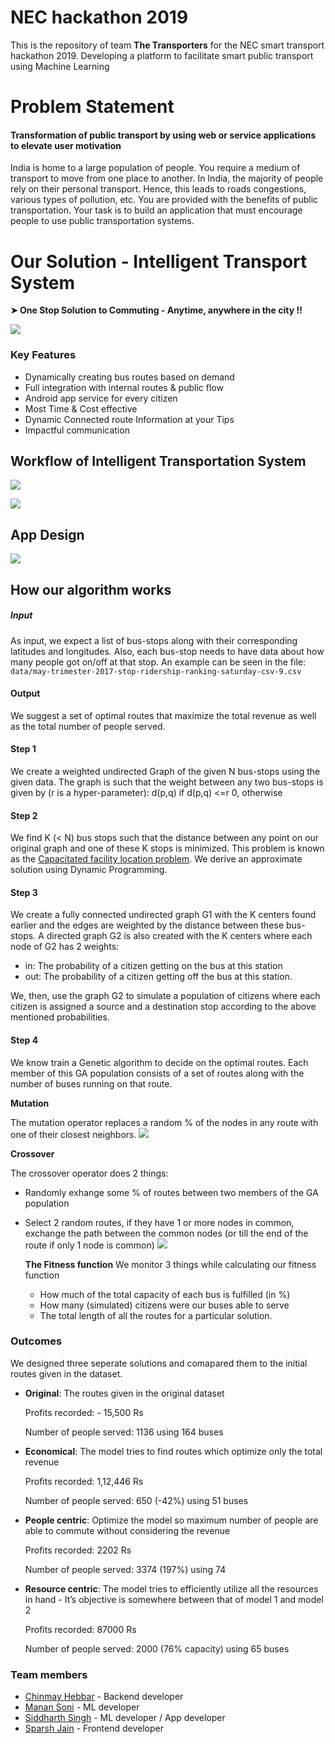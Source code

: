 # NEC hackathon 2019
This is the repository of team **The Transporters** for the NEC smart transport hackathon 2019.
Developing a platform to facilitate smart public transport using Machine Learning

# Problem Statement
#### Transformation of public transport by using web or service applications to elevate user motivation
India is home to a large population of people. You require a medium of transport to move from one place to another. In India, the majority of people rely on their personal transport. Hence, this leads to roads congestions, various types of pollution, etc. You are provided with the benefits of public transportation. Your task is to build an application that must encourage people to use public transportation systems.
# Our Solution  - Intelligent Transport System
 **➤ One Stop Solution to Commuting - Anytime, anywhere in the city !!**

![](https://raw.githubusercontent.com/MananSoni42/NEC-hackathon/master/Assets/Idea.jpg?token=AHP3X2S26X3RUOQFT2X66725OTJHO)
### Key Features
-   Dynamically creating bus routes based on demand
-   Full integration with internal routes & public flow
-   Android app service for every citizen
-   Most Time & Cost effective
-   Dynamic Connected route Information at your Tips
-   Impactful communication

## Workflow of Intelligent Transportation System
![](https://raw.githubusercontent.com/MananSoni42/NEC-hackathon/master/Assets/Working.jpg?token=AHP3X2TPQXKZX73XDEEL5J25OTJL6)

![](https://raw.githubusercontent.com/MananSoni42/NEC-hackathon/master/Assets/Timeline.jpg?token=AHP3X2XFDTXTVW35BKKKR4S5OTJNQ)
##  App Design
![](https://raw.githubusercontent.com/MananSoni42/NEC-hackathon/master/Assets/App_n.jpg?token=AHP3X2U77WOROP34C2TM57C5OTK7E)
## How our algorithm works
##### Input
As input, we expect a list of bus-stops along with their corresponding latitudes and longitudes. Also, each bus-stop needs to have data about how many people got on/off at that stop. An example can be seen in the file: ``data/may-trimester-2017-stop-ridership-ranking-saturday-csv-9.csv``
#### Output
We suggest a set of optimal routes that maximize the total revenue as well as the total number of people served.

#### Step 1
We create a weighted undirected Graph of the given N bus-stops using the given data. The graph is such that the weight between any two bus-stops is given by (r is a hyper-parameter): 
d(p,q) if d(p,q) <=r
0,         otherwise

#### Step 2
We find K (< N) bus stops such that the distance between any point on our original graph and one of these K stops is minimized.
This problem is known as the [Capacitated facility location problem]([https://en.wikipedia.org/wiki/Facility_location_problem](https://en.wikipedia.org/wiki/Facility_location_problem)). We derive an approximate solution using Dynamic Programming.

#### Step 3
We create a fully connected undirected graph G1 with the K centers found earlier and the edges are weighted by the distance between these bus-stops.
 A directed graph G2 is also created with the K centers where each node of G2 has 2 weights:
 * in: The probability of a citizen getting on the bus at this station
 * out: The probability of a citizen getting off the bus at this station.
 
We, then, use the graph G2 to simulate a population of citizens where each citizen is assigned a source and a destination stop according to the above mentioned probabilities.

#### Step 4
We know train a Genetic algorithm to decide on the optimal routes.
Each member of this GA population consists of a set of routes along with the number of buses running on that route.

**Mutation**

The mutation operator replaces a random % of the nodes in any route with one of their closest neighbors.
![](https://raw.githubusercontent.com/MananSoni42/NEC-hackathon/master/Assets/Mutation.jpg?token=AHP3X2SMF5IREPQEADUAGL25OTO3A)

**Crossover**

The crossover operator does 2 things:
* Randomly exhange some % of routes between two members of the GA population
* Select 2 random routes, if they have 1 or more nodes in common, exchange the path between the common nodes (or till the end of the route if only 1 node is common)
![](https://raw.githubusercontent.com/MananSoni42/NEC-hackathon/master/Assets/Crossover.jpg?token=AHP3X2SBBD5JBI7MDAAZA2K5OTMXE)

  **The Fitness function**
  We monitor 3 things while calculating our fitness function
  * How much of the total capacity of each bus is fulfilled (in %)
  * How many (simulated) citizens were our buses able to serve
  * The total length of all the routes for a particular solution.

### Outcomes
We designed three seperate solutions and comapared them to the initial routes given in the dataset.
* **Original**: The routes given in the original dataset
	
	Profits recorded: - 15,500 Rs
	
	Number of people served: 1136 using 164 buses
* **Economical**: The model tries to find routes which optimize only the total revenue
	
	Profits recorded: 1,12,446 Rs
	
	Number of people served: 650 (-42%) using 51 buses
* **People centric**: Optimize the model so maximum number of people are able to commute without considering the revenue
	
	Profits recorded: 2202 Rs
	
	Number of people served: 3374 (197%) using 74
* **Resource centric**: The model tries to efficiently utilize all the resources in hand - It’s objective is somewhere between that of model 1 and model 2
	
	Profits recorded: 87000 Rs
	
	Number of people served: 2000 (76% capacity) using 65 buses

### Team members
* [Chinmay Hebbar](github.com/cheese-cracker) - Backend developer
* [Manan Soni](github.com/MananSoni42) - ML developer
* [Siddharth Singh](github.com/coolsidd) - ML developer / App developer
* [Sparsh Jain](github.com/dudesparsh) - Frontend developer
